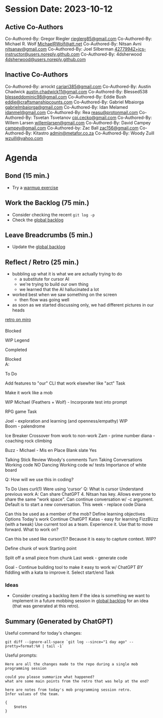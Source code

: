 # Session Date: 2023-10-12

## Active Co-Authors

Co-Authored-By: Gregor Riegler <rieglerg85@gmail.com>
Co-Authored-By: Michael R. Wolf <MichaelRWolf@att.net>
Co-Authored-By: Nitsan Avni <nitsanav@gmail.com>
Co-Authored-By: Joel Silberman <42779942+jcs-instructor@users.noreply.github.com>
Co-Authored-By: 4dsherwood <4dsherwood@users.noreply.github.com>

## Inactive Co-Authors

Co-Authored-By: arrockt <cariari385@gmail.com>
Co-Authored-By: Austin Chadwick <austin.chadwick11@gmail.com>
Co-Authored-By: Blessed538 <blesseddominic98@gmail.com>
Co-Authored-By: Eddie Bush <eddie@craftsmanshipcounts.com>
Co-Authored-By: Gabriel Mbaiorga <gabrielmbaiorga@gmail.com>
Co-Authored-By: Idan Melamed <idanmel@gmail.com>
Co-Authored-By: Rea <reasu@protonmail.com>
Co-Authored-By: Tsvetan Tsvetanov <cpi.cecko@gmail.com>
Co-Authored-By: Willem Larsen <willemlarsen@gmail.com>
Co-Authored-By: David Campey <campey@gmail.com>
Co-Authored-by: Zac Ball <zac156@gmail.com>
Co-Authored-By: Kitastro <admin@metafor.co.za>
Co-Authored-By: Woody Zuill <wzuill@yahoo.com>

# Agenda

## Bond (15 min.)

-   Try a [warmup exercise](../docs/warmup-exercises.md)

## Work the Backlog (75 min.)

-   Consider checking the recent `git log -p`
-   Check the [global backlog](../docs/backlog.md)

## Leave Breadcrumbs (5 min.)

-   Update the [global backlog](../docs/backlog.md)

## Reflect / Retro (25 min.)

-   bubbling up what it is what we are actually trying to do
    -   a substitute for cursor AI
    -   we're trying to build our own thing
    -   we learned that the AI hallucinated a lot
-   worked best when we saw something on the screen
    -   then flow was going well
-   as soon as we started discussing only, we had different pictures in our heads

[retro on miro](https://miro.com/welcomeonboard/b1dCVXc1MGpPR0RiZGt3ZktaNkt4VERVVWtRVUh0cDE1d2tmVEFxRWsyYmRmN0FhckxsTnNYa1dFdjZXSjhYWXwzNDU4NzY0NTE4NDUzMjk0ODAwfDI=?share_link_id=52825675110)

####


Blocked



WIP
Legend


Completed

Blocked  
A:


To Do



Add features to "our" CLI that work elsewher like "act"
Task

Make it work like a mob

WIP
Michael (Feathers + Wolf) - Incorporate test into prompt

RPG game
Task

Joel - exploration and learning (and openness/empathy)
WIP  
Boom - palendrome

Ice Breaker
Crossover from work to non-work
Zam - prime number
diana - coaching rock climbing

Buzz -
Michael - Mis en Place
Blank slate
Yes


Talking Stick
Review Woody's comments
Turn Taking
Conversations
Working code
NO
Dancing
Working code w/ tests
Importance of white board


Q:  How will we use this in coding?


To Do
Uses curl(1)
Were using 'cursor'
Q: What is cursor
Understand previous work
A:
Can share ChatGPT 4.
Nitsan has key.
Allows everyone to share 
the same "work space".
Can continue conversation w/ -c argument.
Default is to start a new conversation.
This week - replace code
Diana



Can this be used as a member of the mob?
Define learning objectives
Options
Today's work
Continue ChatGPT
Katas - easy for learning
FizzBUzz (with a tweak)
Use current tool as a team.  Experience it.  Use that to move forward.
What to work on?

Can this be used like cursor(1)?  Because it is easy to capture context.
WIP?

Define chunk of work
Starting point

Split off a small piece from chunk
Last week - generate code

Goal - Continue building tool to make it easy to work w/ ChatGPT _BY_ fiddling with a kata to improve it.
Select start/end
Task


### Ideas

-   Consider creating a backlog item if the idea is something we want to implement in a future mobbing session in [global backlog](../docs/backlog.md)
    for an idea (that was generated at this retro).

## Summary (Generated by ChatGPT)

Useful command for today's changes:

```shell
git diff --ignore-all-space `git log --since="1 day ago" --pretty=format:%H | tail -1`
```

Useful prompts:

```
Here are all the changes made to the repo during a single mob programming session

could you please summarize what happened?
what are some main points from the retro that was help at the end?
```

```
here are notes from today's mob programming session retro.
Infer values of the team.

{
    $notes    
}
```
